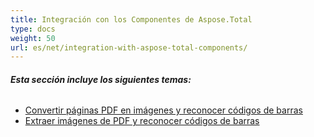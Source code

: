 ```yaml
---
title: Integración con los Componentes de Aspose.Total
type: docs
weight: 50
url: es/net/integration-with-aspose-total-components/
---
```


###### **Esta sección incluye los siguientes temas:**
- [Convertir páginas PDF en imágenes y reconocer códigos de barras](/pdf/net/convert-pdf-pages-to-images-and-recognize-barcodes/)
- [Extraer imágenes de PDF y reconocer códigos de barras](/pdf/net/extract-images-from-pdf-and-recognize-barcodes/)
